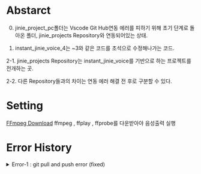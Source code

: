 # Abstarct

0. jinie_project_pc폴더는 Vscode Git Hub연동 에러를 피하기 위해 초기 단계로 돌아온 폴더, jinie_projects Repository와 연동되어있는 상태.

1. instant_jinie_voice_4는 ~3와 같은 코드를 초석으로 수정해나가는 코드.

2-1. jinie_projects Repository는 instant_jinie_voice를 기반으로 하는 프로젝트를 전개하는 곳. 

2-2. 다른 Repository들과의 차이는 연동 에러 해결 전 후로 구분할 수 있다.

# Setting
[FFmpeg Download](https://ffmpeg.org/download.html#build-windows)
ffmpeg , ffplay , ffprobe를 다운받아야 음성출력 실행
# Error History
<details>
   ## <summary> Error-1 : git pull and push error (fixed)</summary>

# Process
1. commit and push for your changes
   ```vcode
     git remote add origin https://github.com/JinieFerry/jinie_projects.git
   ```
   
->  git remote add origin https://github.com/username/repository.git

2. add files and commit
   ```vscode
   git add .
   git commit -m "Your commit message"
   ```

3. Push master or main
   
3-1. push master (depense on your branch)
   ```vscode
   git push -u origin master
   ```

3-2.push main (depense on you branch) 
   ```vscode
   git push -u origin main
   ```


### Study 
<details>
    <summary> about Vscode-GitHub & Error-1 git pull and push </summary>
 
[1)생활코딩 visual code로 다루는 git < 코드 시간여행의 원리](https://www.youtube.com/watch?v=yc0rxkt93MQ&list=PLuHgQVnccGMAQvSVKdXFiOo51HUD8iQQm&index=7)

chrome bookmarked Jinie.sej@gmail.com Kung24/2024-1/디지털세미나1

[2)생활코딩 GitHub.com 1-5 < push and pull 기본 원리 << 내 에러코드에 대한 설명은 없음](https://www.youtube.com/watch?v=hjsFW7ry8GA)

chrome bookmarked Jinie.sej@gmail.com Kung24/2024-1/디지털세미나1

[*3)jinie.sej ChGPT 서로 다른 로컬-원격 저장소 이력 병합 허용 < 에러 근본 해결*](https://chatgpt.com/share/188be603-932c-4679-910b-969db4126d8a)
</details>

### code process
<details>
    <summary>Repository 병합 ( Error-1 git pull and push error)</summary>

jinie_porjects 이전 repository에서 발생한 push 문제 (git pull 이후에 git push해도 계속해서 git pull을 먼저하라는 오류)는 다음 코드로 해결.

```vscodeterminal
git pull origin main --allow-unrelated-histories
```

1) error: fatal: refusing to merge unrelated histories 오류

```
PS C:\Users\MSI\Desktop\project> git pull origin main
From https://github.com/JinieFerry/welcome
 * branch            main       -> FETCH_HEAD
fatal: refusing to merge unrelated histories
PS C:\Users\MSI\Desktop\project> git add .
>> git commit -m "version5"
>>
On branch main
nothing to commit, working tree clean
PS C:\Users\MSI\Desktop\project> git push -u origin main
>> 
fatal: unable to connect to cache daemon: Unknown error
To https://github.com/JinieFerry/welcome.git
 ! [rejected]        main -> main (non-fast-forward)
error: failed to push some refs to 'https://github.com/JinieFerry/welcome.git'
hint: Updates were rejected because the tip of your current branch is behind
hint: its remote counterpart. If you want to integrate the remote changes, 
hint: use 'git pull' before pushing again.
hint: See the 'Note about fast-forwards' in 'git push --help' for details. 
PS C:\Users\MSI\Desktop\project>

git remote add origin https://github.com/JinieFerry/jinie_projects.git
git branch -M main
git push -u origin main
```

2) fixer code : 로컬 저장소와 원격 저장소 간에 이력이 서로 다른 경우, 새로운 이력을 생성하고 병합하도록 Git에 명시적으로 지시
   
```
 git pull origin main --allow-unrelated-histories
```

-> 병합을 허용

</details>
